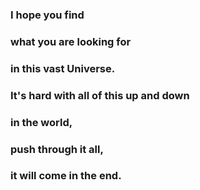 

  

### I hope you find

### what you are looking for

### in this vast Universe.

### It's hard with all of this up and down

### in the world,

### push through it all,

### it will come in the end.

